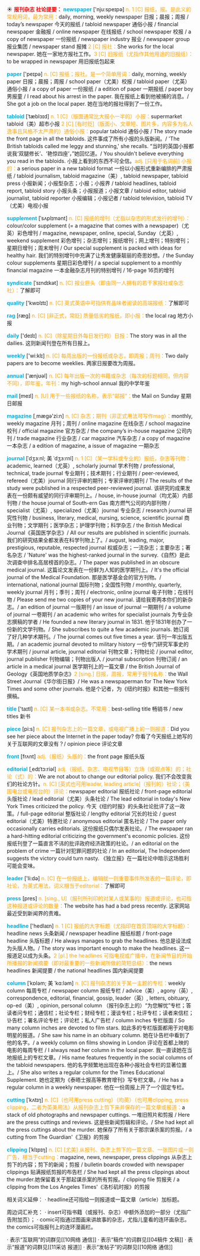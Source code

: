 ☀ <font color="red">**报刊杂志 社论提要：**</font>
<font color="sky blue">**newspaper**</font> ['nju:speɪpə] 
<font color="orange">n. 1 [C] 报纸，报。是此义的常规用词，最为常用：</font>daily, morning, weekly newspaper 日报；晨报；周报 / today’s newspaper 今天的报纸 / tabloid newspaper 通俗小报 / financial newspaper 金融报 / online newspaper 在线报纸 / school newspaper 校报 / a copy of newspaper 一份报纸 / newspaper industry 报业 / newspaper group 报业集团 / newspaper stand 报摊 <font color="orange">2 [C] 报社：</font>She works for the local newspaper. 她在一家地方报社工作。<font color="orange">3 [C] 旧报纸（尤指作其他用途的旧报纸）：</font>to be wrapped in newspaper 用旧报纸包起来

<font color="sky blue">**paper**</font> ['peɪpə] 
<font color="orange">n. [C] 报纸；报社。是一个简单用词：</font>daily, morning, weekly paper 日报；晨报；周报 / school paper（尤美）校报 / tabloid paper（尤英）通俗小报 / a copy of paper 一份报纸 / a edition of paper 一期报纸 / paper boy 男报童 / I read about his arrest in the paper. 我在报纸上看到他被捕的消息。/ She got a job on the local paper. 她在当地的报社得到了一份工作。
                            
<font color="sky blue">**tabloid**</font> [ˈtæblɔɪd]
<font color="orange">n. 1 [C]（版面通常比大报小一半的）小报：</font>supermarket tabloid（美）超市小报 <font color="orange">2 [C] [有时贬]（版面小、文章短、图片多，内容多为名人逸事且风格不太严肃的）通俗小报：</font>popular tabloid 通俗小报 / The story made the front page in all the tabloids. 这件事成了所有小报的头版新闻。/ 'The British tabloids called me leggy and stunning,' she recalls. “当时的英国小报都说我‘双腿修长’、‘艳惊四座’，”她回忆道。/ You shouldn't believe everything you read in the tabloids. 小报上看到的东西不可全信。<font color="orange">adj. [只用于名词前] 小报的：</font>a serious paper in a new tabloid format 一份以小报形式重新编排的严肃报纸 / tabloid journalism, tabloid magazine（美）, tabloid newspaper, tabloid press 小报新闻；小报型杂志；小报；小报界 / tabloid headlines, tabloid report, tabloid story 小报头条；小报报道；小报文章 / tabloid editor, tabloid journalist, tabloid reporter 小报编辑；小报记者 / tabloid television, tabloid TV（尤美）电视小报

<font color="sky blue">**supplement**</font> [ˈsʌplɪmənt]
<font color="orange">n. [C] 报纸的增刊（尤指以杂志的形式发行的增刊）：</font>colour/color supplement (= a magazine that comes with a newspaper)（尤英）彩色增刊 / magazine, newspaper, online, special, Sunday（尤英）, weekend supplement 彩色增刊；杂志增刊；报纸增刊；网上增刊；特别增刊；星期日增刊；周末增刊 / Our special supplement is packed with ideas for healthy hair. 我们的特别增刊中充满了让秀发健康靓丽的奇思妙想。/ the Sunday colour supplements 星期日彩色增刊 / a special supplement to a monthly financial magazine 一本金融杂志月刊的特别增刊 / 16-page 16页的增刊
 
<font color="sky blue">**syndicate**</font> [ˈsɪndɪkət]
<font color="orange">n. [C] 报业巨头（即由同一人拥有的若干家报社或杂志社）：</font>了解即可

<font color="sky blue">**quality**</font> ['kwɒlɪtɪ] 
<font color="orange">n. [C] 英式英语中可指供有品味者阅读的高端报纸：</font>了解即可

<font color="sky blue">**rag**</font> [ræɡ] 
<font color="orange">n. [C] [非正式，常贬] 质量低劣的报纸，即小报：</font>the local rag 地方小报

<font color="sky blue">**daily**</font> ['deɪlɪ] 
<font color="orange">n. [C]（除星期日外每日发行的）日报：</font>The story was in all the dailies. 这则新闻刊登在所有日报上。

<font color="sky blue">**weekly**</font> ['wi:klɪ] 
<font color="orange">n. [C] 每周出版的一份报纸或杂志，即周报；周刊：</font>Two daily papers are to become weeklies. 两家日报要改为周报。

<font color="sky blue">**annual**</font> ['ænjʊəl] 
<font color="orange">n. [C] 每年出版一次的书籍或杂志（每次的标题相同，但内容不同），即年鉴，年刊：</font>my high-school annual 我的中学年鉴

<font color="sky blue">**mail**</font> [meɪl] 
<font color="orange">n. [U] 用于一些报纸的名称，表示“邮报”：</font>the Mail on Sunday 星期日邮报

<font color="sky blue">**magazine**</font> [͵mæɡə'zi:n] 
<font color="orange">n. [C] 杂志；期刊（非正式用法可写作mag）：</font>monthly, weekly magazine 月刊；周刊 / online magazine 在线杂志 / school magazine 校刊 / official magazine 官方杂志 / the company’s in-house magazine 公司内刊 / trade magazine 行业杂志 / car magazine 汽车杂志 / a copy of magazine 一本杂志 / a edition of magazine, a issue of magazine 一期杂志
           
<font color="sky blue">**journal**</font> [ˈdʒɜ:nl; 美 ˈdʒɜ:rnl]
<font color="orange">n. 1 [C]（某一学科或专业的）报纸，杂志等刊物：</font>academic, learned（尤英）, scholarly journal 学术刊物 / professional, technical, trade journal 专业期刊；技术期刊；行业期刊 / peer-reviewed, refereed（尤美）journal 同行评审的期刊；专家评审的期刊 / The results of the study were published in a respected peer-reviewed journal. 该研究的成果发表在一份颇有威望的同行评审期刊上。/ house, in-house journal（均尤英）内部刊物 / the house journal of South-ern Gas 南方燃气公司的内部刊物 / specialist（尤英）, specialized（尤美）journal 专业杂志 / research journal 研究性刊物 / business, literary, medical, nursing, science, scientific journal 商业刊物；文学期刊；医学杂志；护理学刊物；科学杂志 / the British Medical Journal《英国医学杂志》/ All our results are published in scientific journals. 我们的研究结果全都发表在科学刊物上了。/ august, leading, major, prestigious, reputable, respected journal 权威杂志；一流杂志；主要杂志；著名杂志 / 'Nature' was the highest-ranked journal in the survey.《自然》是此次调查中排名高居榜首的杂志。/ The paper was published in an obscure medical journal. 这篇论文发表在一份鲜为人知的医学期刊上。/ It's the official journal of the Medical Foundation. 那是医学基金会的官方刊物。/ international, national journal 国际刊物；全国性刊物 / monthly, quarterly, weekly journal 月刊；季刊；周刊 / electronic, online journal 电子刊物；在线刊物 / Please send me two copies of your new journal. 请给我寄两本你们的新杂志。/ an edition of journal 一版期刊 / an issue of journal 一期期刊 / a volume of journal 一卷期刊 / an academic who writes for specialist journals 为专业杂志撰稿的学者 / He founded a new literary journal in 1831. 他于1831年创办了一份新的文学刊物。/ She subscribes to quite a few academic journals. 她订阅了好几种学术期刊。/ The journal comes out five times a year. 该刊一年出版五期。/ an academic journal devoted to military history 一份专门研究军事史的学术期刊 / journal article, journal editorial 刊物文章；刊物社论 / journal editor, journal publisher 刊物编辑；刊物出版人 / journal subscription 刊物订阅 / an article in a medical journal 医学期刊上的一篇文章 / the British Journal of Geology《英国地质学杂志》<font color="orange">2 [sing.] 日报，周报，常用于报刊名称：</font>the Wall Street Journal《华尔街日报》/ He was a newspaperman for The New York Times and some other journals. 他是个记者，为《纽约时报》和其他一些报刊撰稿。

<font color="sky blue">**title**</font> ['taɪtl] 
<font color="orange">n. [C] 某一本书或杂志。不常用：</font>best-selling title 畅销书 / new titles 新书

<font color="sky blue">**piece**</font> [pi:s] 
<font color="orange">n. [C] 报刊杂志上的一篇文章，或电视广播上的一则报道：</font>Did you see her piece about the Internet in the paper today? 你看了今天报纸上她写的关于互联网的文章没有？/ opinion piece 评论文章

<font color="sky blue">**front**</font> [frʌnt] 
<font color="orange">adj.（报纸）头版的：</font>the front page 报纸头版
           
<font color="sky blue">**editorial**</font> [ˌedɪˈtɔ:riəl]
<font color="orange">adj.（报纸、杂志、电视节目等）立场（或观点等）的；社论（式）的：</font>We are not about to change our editorial policy. 我们不会改变我们的社论方针。<font color="orange">n. [C] [英式也可用leader, leading article]（报刊的）社论；（美国电台或电视台的）评论：</font>newspaper editorial 报纸社论 / front-page editorial 头版社论 / lead editorial（尤美）头条社论 / The lead editorial in today's New York Times criticized the policy. 今天《纽约时报》的头条社论批评了这一政策。/ full-page editorial 整版社论 / lengthy editorial 冗长的社论 / guest editorial（尤美）特邀社论 / anonymous editorial 匿名社论 / The paper only occasionally carries editorials. 这份报纸只偶尔发表社论。/ The ewspaper ran a hard-hitting editorial criticizing the government's economic policies. 这份报纸刊登了一篇直言不讳的批评政府经济政策的社论。/ an editorial on the problem of crime 一篇针对犯罪问题的社论 / In an editorial, The Independent suggests the victory could turn nasty. 《独立报》在一篇社论中暗示这场胜利可能会变味。

<font color="sky blue">**leader**</font> ['li:də] 
<font color="orange">n. [C] 在一份报纸上，编辑就一则重要事件所发表的一篇评论，即社论，为英式用法，词义相当于editorial：</font>了解即可

<font color="sky blue">**press**</font> [pres] 
<font color="orange">n. [sing., U]（报刊所刊印的对某人或某事的）报道或评论，也可指这种报道或评论的数量：</font>The website has had a bad press recently. 这家网站最近受到新闻界的责难。

<font color="sky blue">**headline**</font> ['hedlaɪn] 
<font color="orange">n. 1 [C] 报纸的大字标题（尤指印在首页顶端的大字标题）：</font>headline news 头条新闻 / newspaper headline 报纸标题 / front-page headline 头版标题 / He always manages to grab the headlines. 他总是设法成为头版人物。/ The story was important enough to make the headlines. 这一报道足以成为头条。<font color="orange">2 [pl.] the headlines 可指电视或广播中，在新闻节目的开始所播报的新闻摘要（即对最重要的一些新闻所做的简短总结）：</font>the news headlines 新闻提要 / the national headlines 国内新闻提要
           
<font color="sky blue">**column**</font> [ˈkɒləm; 美 ˈkɑ:ləm]
<font color="orange">n. [C] 报刊杂志的关于某一主题的专栏：</font>weekly column 每周专栏 / newspaper column 报纸专栏 / advice（美）, agony（英）, correspondence, editorial, financial, gossip, leader（英）, letters, obituary, op-ed（美）, opinion, personal column （报刊杂志上的）“为您解忧”专栏；答读者问专栏；通信栏；社论专栏；财经专栏；漫谈专栏；社评专栏；读者来信栏；讣告栏；署名评论专栏；评论栏；私人广告栏 / column inches 专栏版面 / So many column inches are devoted to film stars. 如此多的专栏版面都用于对电影明星的报道。/ She saw his name in an obituary column. 她在讣告栏中看到了他的名字。/ a weekly column on films showing in London 评论在首都上映的电影的每周专栏 / I always read her column in the local paper. 我一直读她在当地报纸上的专栏文章。/ His name features frequently in the social columns of the tabloid newspapers. 他的名字频繁地出现在各种小报社会专栏的显著位置上。/ She also writes a regular column for the Times Educational Supplement. 她也定期为《泰晤士报高等教育增刊》写专栏文章。/ He has a regular column in a weekly newspaper. 他在一份周报上开了一个固定专栏。
           
<font color="sky blue">**cutting**</font> [ˈkʌtɪŋ]
<font color="orange">n. [C]（也可用press cutting）（均英）（也可用clipping, press clipping，二者为英美用法）从报刊杂志上剪下来并保存的一篇文章或报道：</font>a stack of old photographs and newspaper cuttings. 一堆旧照片和剪报 / Here are the press cuttings and reviews. 这是些新闻剪辑和评论。/ She had kept all the press cuttings about the murder. 她保存了所有关于那宗谋杀案的剪报。/ a cutting from The Guardian'《卫报》的剪报

<font color="sky blue">**clipping**</font> [ˈklɪpɪŋ]
<font color="orange">n. [C] [尤美] 从报刊、杂志上剪下的一篇文章、一张图片或一则广告，相当于cutting：</font>magazine, news, newspaper, press clippings 从杂志上剪下的内容；剪下的新闻；剪报 / bulletin boards crowded with newspaper clippings 贴满报纸剪报的布告栏 / She had kept all the press clippings about the murder.她保留着关于那起谋杀案的所有剪报。/ clipping file 剪报夹 / a clipping from the Los Angeles Times'《洛杉矶时报》的剪报

相关词义延伸：
· headline还可指给一则报道或一篇文章（article）加标题。

周边词汇补充：
· insert可指书籍（或报刊、杂志）中额外添加的一部分（尤指广告附加页）；
· comic可指通过图画来讲故事的杂志，尤指儿童看的连环画杂志。the comics可指报刊上的连环漫画栏。

· 表示“互联网”的词群见[[10网络 通信]]
· 表示“稿件”的词群见[[04稿件 文稿]]
· 表示“报道”的词群见[[11采访 报道]]
· 表示“发帖子”的词群见[[10网络 通信]]
